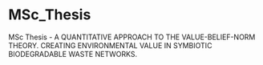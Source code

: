 # MSc_Thesis
MSc Thesis - A QUANTITATIVE APPROACH TO THE VALUE-BELIEF-NORM THEORY. CREATING ENVIRONMENTAL VALUE IN SYMBIOTIC BIODEGRADABLE WASTE NETWORKS.
